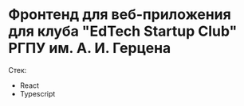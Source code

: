 # Фронтенд для веб-приложения для клуба "EdTech Startup Club" РГПУ им. А. И. Герцена

Стек:
* React
* Typescript

